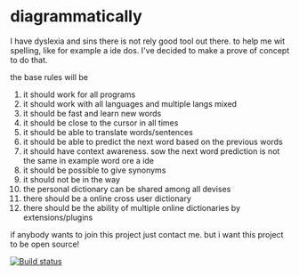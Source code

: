 # diagrammatically
I have dyslexia and sins there is not rely good tool out there. to help me wit spelling, like for example a ide dos. I've decided to make a prove of concept to do that.

the base rules will be

1. it should work for all programs
1. it should  work with all languages and multiple langs mixed
1. it should  be fast and learn new words
1. it should  be close to the cursor in all times
1. it should  be able to translate words/sentences
1. it should  be able to predict the next word based on the previous words
1. it should  have context awareness. sow the next word prediction is not the same in example word ore a ide
1. it should  be possible to give synonyms
1. it should  not be in the way
1. the personal dictionary can be shared among all devises
1. there should be a online cross user dictionary
1. there should be the ability of multiple online dictionaries by extensions/plugins

if anybody wants to join this project just contact me. but i want this project to be open source!

[![Build status](https://ci.appveyor.com/api/projects/status/0hm9fmcxgwmaem0d?svg=true)](https://ci.appveyor.com/project/KimVanRenterghem/diagrammatically)

